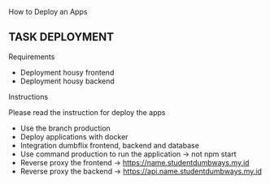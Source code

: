 How to Deploy an Apps

## TASK DEPLOYMENT

Requirements

- Deployment housy frontend
- Deployment housy backend

Instructions

Please read the instruction for deploy the apps

- Use the branch production
- Deploy applications with docker
- Integration dumbflix frontend, backend and database
- Use command production to run the application -> not npm start
- Reverse proxy the frontend -> https://name.studentdumbways.my.id
- Reverse proxy the backend -> https://api.name.studentdumbways.my.id

